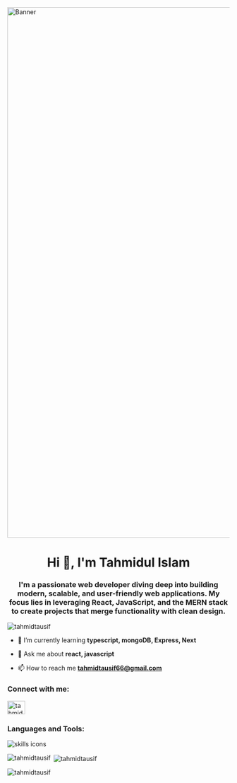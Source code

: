 <img src="https://camo.githubusercontent.com/6f87276238fc4d6742e582f1084db307e09aec5e9f223bea9935204fdfe3e5d7/68747470733a2f2f737465616d75736572696d616765732d612e616b616d616968642e6e65742f7567632f313735303139323538303737373332363336302f333434333938313339313833393146333344354235413638314344314532463830333530353643322f" width='1200px' alt="Banner" />

<h1 align="center">Hi 👋, I'm Tahmidul Islam</h1>
<h3 align="center">I'm a passionate web developer diving deep into building modern, scalable, and user-friendly web applications. My focus lies in leveraging React, JavaScript, and the MERN stack to create projects that merge functionality with clean design.</h3>

<p align="left"> <img src="https://komarev.com/ghpvc/?username=tahmidtausif&label=Profile%20views&color=0e75b6&style=flat" alt="tahmidtausif" /> </p>

- 🌱 I’m currently learning **typescript, mongoDB, Express, Next**

- 💬 Ask me about **react, javascript**

- 📫 How to reach me **tahmidtausif66@gmail.com**

<h3 align="left">Connect with me:</h3>
<p align="left">
<a href="https://linkedin.com/in/tahmidul-islam3" target="blank"><img align="center" src="https://raw.githubusercontent.com/rahuldkjain/github-profile-readme-generator/master/src/images/icons/Social/linked-in-alt.svg" alt="tahmidul-islam3" height="30" width="40" /></a>
</p>

<h3 align="left">Languages and Tools:</h3>
<p>
  <img src="https://skillicons.dev/icons?i=js,html,css,nextjs,redux,react,express,mongodb,nodejs,ts,tailwind,postman,bootstrap,figma,firebase,latex,netlify,npm,py,vscode,git" alt="skills icons" />
</p>
<p><img align="left" src="https://github-readme-stats.vercel.app/api/top-langs?username=tahmidtausif&show_icons=true&locale=en&layout=compact" alt="tahmidtausif" /></p>

<p>&nbsp;<img align="center" src="https://github-readme-stats.vercel.app/api?username=tahmidtausif&show_icons=true&locale=en" alt="tahmidtausif" /></p>

<p><img align="center" src="https://github-readme-streak-stats.herokuapp.com/?user=tahmidtausif&" alt="tahmidtausif" /></p>
